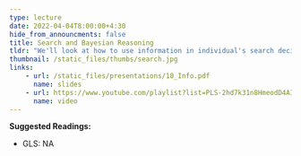 ```yaml
---
type: lecture
date: 2022-04-04T8:00:00+4:30
hide_from_announcments: false
title: Search and Bayesian Reasoning
tldr: "We'll look at how to use information in individual's search decisions and how economists think about updating beliefs based on new information."
thumbnail: /static_files/thumbs/search.jpg
links: 
    - url: /static_files/presentations/10_Info.pdf
      name: slides
    - url: https://www.youtube.com/playlist?list=PLS-2hd7k31n8HmeodD4AIRXlNdV_lfOjO
      name: video
---
```

**Suggested Readings:**
- GLS: NA

